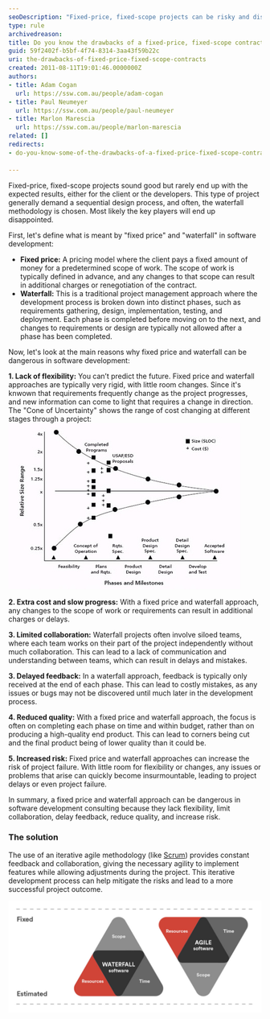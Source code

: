 ```yaml
---
seoDescription: "Fixed-price, fixed-scope projects can be risky and disappointing, lacking flexibility, collaboration, and quality, leading to project delays or failure."
type: rule
archivedreason: 
title: Do you know the drawbacks of a fixed-price, fixed-scope contract?
guid: 59f2402f-b5bf-4f74-8314-3aa43f59b22c
uri: the-drawbacks-of-fixed-price-fixed-scope-contracts
created: 2011-08-11T19:01:46.0000000Z
authors:
- title: Adam Cogan
  url: https://ssw.com.au/people/adam-cogan
- title: Paul Neumeyer
  url: https://ssw.com.au/people/paul-neumeyer
- title: Marlon Marescia
  url: https://ssw.com.au/people/marlon-marescia
related: []
redirects:
- do-you-know-some-of-the-drawbacks-of-a-fixed-price-fixed-scope-contract

---
```


Fixed-price, fixed-scope projects sound good but rarely end up with the expected results, either for the client or the developers. This type of project generally demand a sequential design process, and often, the waterfall methodology is chosen. Most likely the key players will end up disappointed.

<!--endintro-->

First, let's define what is meant by "fixed price" and "waterfall" in software development:
 
* **Fixed price:** A pricing model where the client pays a fixed amount of money for a predetermined scope of work. The scope of work is typically defined in advance, and any changes to that scope can result in additional charges or renegotiation of the contract.
* **Waterfall:** This is a traditional project management approach where the development process is broken down into distinct phases, such as requirements gathering, design, implementation, testing, and deployment. Each phase is completed before moving on to the next, and changes to requirements or design are typically not allowed after a phase has been completed.
 
Now, let's look at the main reasons why fixed price and waterfall can be dangerous in software development:
 
**1. Lack of flexibility:** You can’t predict the future. Fixed price and waterfall approaches are typically very rigid, with little room changes. Since it's knwown that requirements frequently change as the project progresses, and new information can come to light that requires a change in direction. The "Cone of Uncertainty" shows the range of cost changing at different stages through a project:  
    ![Figure: The cone of uncertainty in software cost and size estimation](cone-of-uncertainty.jpg)

**2. Extra cost and slow progress:** With a fixed price and waterfall approach, any changes to the scope of work or requirements can result in additional charges or delays.

**3. Limited collaboration:** Waterfall projects often involve siloed teams, where each team works on their part of the project independently without much collaboration. This can lead to a lack of communication and understanding between teams, which can result in delays and mistakes.
 
**3. Delayed feedback:** In a waterfall approach, feedback is typically only received at the end of each phase. This can lead to costly mistakes, as any issues or bugs may not be discovered until much later in the development process.
 
**4. Reduced quality:** With a fixed price and waterfall approach, the focus is often on completing each phase on time and within budget, rather than on producing a high-quality end product. This can lead to corners being cut and the final product being of lower quality than it could be.
 
**5. Increased risk:** Fixed price and waterfall approaches can increase the risk of project failure. With little room for flexibility or changes, any issues or problems that arise can quickly become insurmountable, leading to project delays or even project failure.
 
In summary, a fixed price and waterfall approach can be dangerous in software development consulting because they lack flexibility, limit collaboration, delay feedback, reduce quality, and increase risk. 

### The solution

The use of an iterative agile methodology (like [Scrum](http://www.ssw.com.au/ssw/Consulting/Scrum.aspx)) provides constant feedback and collaboration, giving the necessary agility to implement features while allowing adjustments during the project. This iterative development process can help mitigate the risks and lead to a more successful project outcome.

![Figure: Although Waterfall fixes the scope, it then makes the resources and time variable. If you want to fix those, you need to vary the scope](Waterfall-vs-Agile.jpg)
